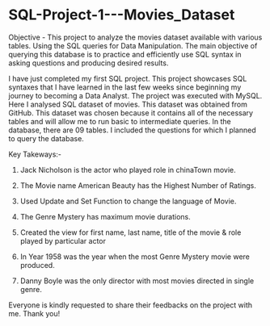 # SQL-Project-1---Movies_Dataset
Objective - This project to analyze the movies dataset available with various tables. Using the SQL queries for Data Manipulation.
The main objective of querying this database is to practice and efficiently use SQL syntax in asking questions and producing desired results. 


I have just completed my first SQL project. 
This project showcases SQL syntaxes that I have learned in the last few weeks since beginning my journey to becoming a Data Analyst. 
The project was executed with MySQL. 
Here I analysed SQL dataset of movies.
This dataset was obtained from GitHub. 
This dataset was chosen because it contains all of the necessary tables and will allow me to run basic to intermediate queries. 
In the database, there are 09 tables.
I included the questions for which I planned to query the database. 

Key Takeways:-

1) Jack Nicholson is the actor who played role in chinaTown movie.

2) The Movie name American Beauty has the Highest Number of Ratings.
   
3) Used Update and Set Function to change the language of Movie.

4) The Genre Mystery has maximum movie durations.

5) Created the view for first name, last name, title of the movie & role played by particular actor

6) In Year 1958 was the year when the most Genre Mystery movie were produced.

7) Danny Boyle was the only director with most movies directed in single genre. 

Everyone is kindly requested to share their feedbacks on the project with me. Thank you!
